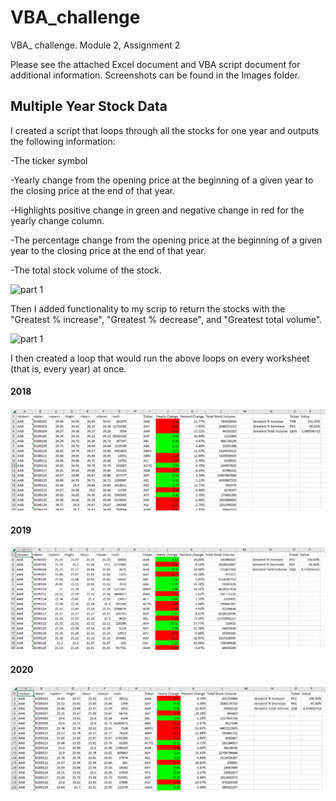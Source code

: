 # VBA_challenge
VBA_ challenge. Module 2, Assignment 2

Please see the attached Excel document and VBA script document for additional information. 
Screenshots can be found in the Images folder.


## Multiple Year Stock Data

I created a script that loops through all the stocks for one year and outputs the following information:

-The ticker symbol

-Yearly change from the opening price at the beginning of a given year to the closing price at the end of that year.

-Highlights positive change in green and negative change in red for the yearly change column.

-The percentage change from the opening price at the beginning of a given year to the closing price at the end of that year.

-The total stock volume of the stock. 

![part 1](https://user-images.githubusercontent.com/120147552/210837701-63289e13-ed97-4b86-b3d6-58635cd27424.png)

Then I added functionality to my scrip to return the stocks with the "Greatest % increase", "Greatest % decrease", and "Greatest total volume". 

![part 1](https://user-images.githubusercontent.com/120147552/210837717-04a0de07-ac1b-4714-a104-6212412830d9.png)

I then created a loop that would run the above loops on every worksheet (that is, every year) at once.

#### 2018

![2018](https://github.com/BrendaWardhaugh/VBA_challenge/blob/main/Images/2018.png)

#### 2019

![2019](https://github.com/BrendaWardhaugh/VBA_challenge/blob/main/Images/2019.png)

#### 2020

![2020](https://github.com/BrendaWardhaugh/VBA_challenge/blob/main/Images/2020.png)


